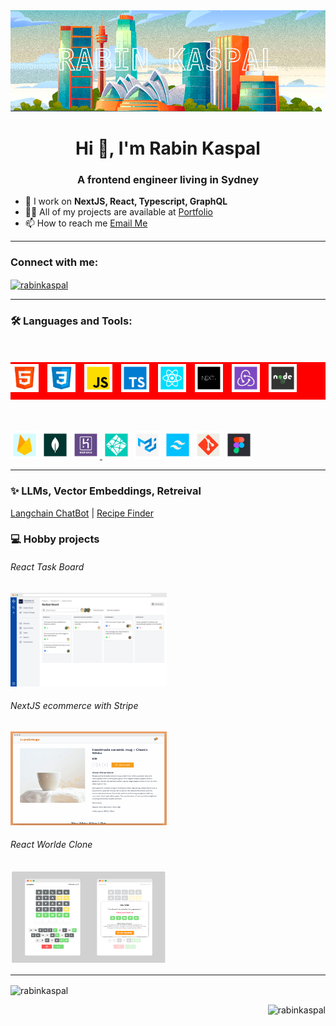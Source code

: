 <style>
    .red{
        background: red;
        color: red;
        font-size: 50px;
    }
    </style>
<img src="https://raw.githubusercontent.com/rabinkaspal/rabinkaspal/main/cover-sm.png"/>
<h1 align="center">Hi 👋, I'm Rabin Kaspal</h1>
<h3 align="center">A frontend engineer living in Sydney</h3>

<ul>
    <li>
        🌱 I work on <strong>NextJS, React, Typescript, GraphQL</strong>
    </li>
    <li>
        👨‍💻 All of my projects are available at <a href="#">Portfolio</a>
    </li>
    <li>
        📫 How to reach me
        <a href="mailto:rabinkaspal@gmail.com">Email Me</a>
    </li>
</ul>
<hr/>
<h3 align="left">Connect with me:</h3>
<p align="left">
    <a href="https://linkedin.com/in/rabinkaspal" target="_blank"
        ><img
            align="center"
            src="https://raw.githubusercontent.com/rahuldkjain/github-profile-readme-generator/master/src/images/icons/Social/linked-in-alt.svg"
            alt="rabinkaspal"
            height="30"
            width="40"
    /></a>
</p>
<hr/>
<h3 align="left">🛠 Languages and Tools:</h3>

<p align="left" class='red'>
    <a href="#" target="_blank" rel="noreferrer">
        <img
            src="https://raw.githubusercontent.com/rabinkaspal/rabinkaspal/main/ghicons/html.png"
            alt="html"
            title="html"
            width="45"
            height="45"
    /></a>
    <a href="#" target="_blank" rel="noreferrer">
        <img
            src="https://raw.githubusercontent.com/rabinkaspal/rabinkaspal/main/ghicons/css.png"
            alt="css"
            title="css"
            width="45"
            height="45"
    /></a>
    <a href="#" target="_blank" rel="noreferrer">
        <img
            src="https://raw.githubusercontent.com/rabinkaspal/rabinkaspal/main/ghicons/javascript.png"
            alt="javascript"
            title="javascript"
            width="45"
            height="45"
    /></a>
      <a href="#" target="_blank" rel="noreferrer">
        <img
            src="https://raw.githubusercontent.com/rabinkaspal/rabinkaspal/main/ghicons/typescript.png"
            alt="typescript"
            title="typescript"
            width="45"
            height="45"
    /></a>
    <a href="#" target="_blank" rel="noreferrer">
        <img
            src="https://raw.githubusercontent.com/rabinkaspal/rabinkaspal/main/ghicons/react.png"
            alt="react"
            title="react"
            width="45"
            height="45"
    /></a>
    <a href="#" target="_blank" rel="noreferrer">
        <img
            src="https://raw.githubusercontent.com/rabinkaspal/rabinkaspal/main/ghicons/nextjs.png"
            alt="nextjs"
            title="nextjs"
            width="45"
            height="45"
    /></a>
    <a href="#" target="_blank" rel="noreferrer">
        <img
            src="https://raw.githubusercontent.com/rabinkaspal/rabinkaspal/main/ghicons/redux.png"
            alt="redux, redux toolkit, redux saga"
            title="redux, redux toolkit, redux saga"
            width="45"
            height="45"
    /></a>
     <a href="#" target="_blank" rel="noreferrer">
        <img
            src="https://raw.githubusercontent.com/rabinkaspal/rabinkaspal/main/ghicons/nodejs.png"
            alt="nodejs"
            title="nodejs"
            width="45"
            height="45"
    /></a>
</p>
<p align="left">
    <a href="#" target="_blank" rel="noreferrer">
        <img
            src="https://raw.githubusercontent.com/rabinkaspal/rabinkaspal/main/ghicons/firebase.png"
            alt="firebase"
            title="firebase"
            width="45"
            height="45"
    /></a>
    <a href="#" target="_blank" rel="noreferrer">
        <img
            src="https://raw.githubusercontent.com/rabinkaspal/rabinkaspal/main/ghicons/mongodb.png"
            alt="mongodb"
            title="mongodb"
            width="45"
            height="45"
    /></a>
    <a href="#" target="_blank" rel="noreferrer">
        <img
            src="https://raw.githubusercontent.com/rabinkaspal/rabinkaspal/main/ghicons/heroku.png"
            alt="heroku"
            title="heroku"
            width="45"
            height="45"
    /></a><a href="#" target="_blank" rel="noreferrer">
        <img
            src="https://raw.githubusercontent.com/rabinkaspal/rabinkaspal/main/ghicons/netlify.png"
            alt="netlify"
            title="netlify"
            width="45"
            height="45"
    /></a>
    <a href="#" target="_blank" rel="noreferrer">
        <img
            src="https://raw.githubusercontent.com/rabinkaspal/rabinkaspal/main/ghicons/mui.png"
            alt="Material UI"
            title="Material UI"
            width="45"
            height="45"
    /></a>
    <a href="#" target="_blank" rel="noreferrer">
        <img
            src="https://raw.githubusercontent.com/rabinkaspal/rabinkaspal/main/ghicons/tailwind.png"
            alt="Tailwind Css"
            title="Tailwind Css"
            width="45"
            height="45"
    /></a>
    <a href="#" target="_blank" rel="noreferrer">
        <img
            src="https://raw.githubusercontent.com/rabinkaspal/rabinkaspal/main/ghicons/git.png"
            alt="git"
            title="git"
            width="45"
            height="45"
    /></a>
    <a href="#" target="_blank" rel="noreferrer">
        <img
            src="https://raw.githubusercontent.com/rabinkaspal/rabinkaspal/main/ghicons/figma.png"
            alt="figma"
            title="figma"
            width="45"
            height="45"
    /></a>
</p>
<hr/>

### ✨ LLMs, Vector Embeddings, Retreival
[Langchain ChatBot](https://langchain-chatbot.netlify.app/)   |   [Recipe Finder](https://vector-search-mongodb.vercel.app/)

<h3 align="left"> 💻 Hobby projects</h3>

<p align="left">
    <h6>React Task Board </h6>
    <a href="https://jira-taskboard-rk.netlify.app/projects/zIXIV3QWiM7moGfyzIEB" target="_blank" rel="noreferrer">
        <img
            src="https://raw.githubusercontent.com/rabinkaspal/rabinkaspal/main/projects/jira-board/screenshot.png"
            alt="Jira task board"
            width="250"
            height="150"
    /></a>
    <h6>NextJS ecommerce with Stripe</h6>
    <a href="https://nextjs-ecommerce-rk.vercel.app/" target="_blank" rel="noreferrer">
        <img
            src="https://raw.githubusercontent.com/rabinkaspal/rabinkaspal/main/projects/nextjs-ecommerce/screenshot.png"
            alt="Next js sample ecommerce with stripe"
            width="250"
            height="150"
    /></a>
</p>

<p align="left">
        <h6>React Worlde Clone</h6>
    <a href="https://reactwordle-rk.netlify.app/" target="_blank" rel="noreferrer">
        <img
            src="https://raw.githubusercontent.com/rabinkaspal/rabinkaspal/main/projects/react-wordle/screenshot.png"
            alt="React wordle clone"
            width="250"
            height="150"
    /></a>
</p> 
<hr/>

<p>
    <img
        align="center"
        src="https://github-readme-stats.vercel.app/api/top-langs?username=rabinkaspal&show_icons=true&locale=en&layout=compact"
        alt="rabinkaspal"
    />
</p>

<p align="right">
    <img
        src="https://komarev.com/ghpvc/?username=rabinkaspal&label=Profile%20views&color=0e75b6&style=flat"
        alt="rabinkaspal"
    />
</p>
